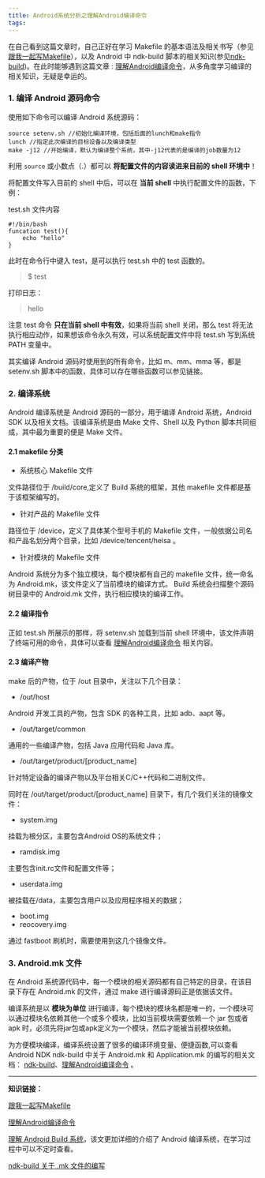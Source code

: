 ```yaml
---
title: Android系统分析之理解Android编译命令
tags:
---
```



在自己看到这篇文章时，自己正好在学习 Makefile 的基本语法及相关书写（参见 [跟我一起写Makefile](https://www.androidos.net.cn/codebook/Makefile/Introduce.md)），以及 Android 中 ndk-build 脚本的相关知识(参见[ndk-build](https://developer.android.google.cn/ndk/guides/ndk-build?hl=zh_cn))。在此时能够遇到这篇文章 : [理解Android编译命令](http://gityuan.com/2016/03/19/android-build/)，从多角度学习编译的相关知识，无疑是幸运的。

### 1. 编译 Android 源码命令

使用如下命令可以编译 Android 系统源码：

```
source setenv.sh //初始化编译环境，包括后面的lunch和make指令
lunch //指定此次编译的目标设备以及编译类型
make -j12 //开始编译，默认为编译整个系统，其中-j12代表的是编译的job数量为12
```
利用 `source` 或小数点（.）都可以 **将配置文件的内容读进来目前的 shell 环境中**！

将配置文件写入目前的 shell 中后，可以在 **当前 shell** 中执行配置文件的函数，下例：

test.sh 文件内容

```
#!/bin/bash
funcation test(){
    echo "hello"
}
```

此时在命令行中键入 test，是可以执行 test.sh 中的 test 函数的。

>$ test

打印日志：

> hello

注意 test 命令 **只在当前 shell 中有效**，如果将当前 shell 关闭，那么 test 将无法执行相应动作，如果想该命令永久有效，可以系统配置文件中将 test.sh 写到系统 PATH 变量中。

其实编译 Android 源码时使用到的所有命令，比如 m、mm、mma 等，都是 setenv.sh 脚本中的函数，具体可以存在哪些函数可以参见链接。


### 2. 编译系统

Android 编译系统是 Android 源码的一部分，用于编译 Android 系统，Android SDK 以及相关文档。该编译系统是由 Make 文件、Shell 以及 Python 脚本共同组成，其中最为重要的便是 Make 文件。


#### 2.1 makefile 分类

* 系统核心 Makefile 文件

文件路径位于 /build/core,定义了 Build 系统的框架，其他 makefile 文件都是基于该框架编写的。

* 针对产品的 Makefile 文件

路径位于 /device，定义了具体某个型号手机的 Makefile 文件，一般依据公司名和产品名划分两个目录，比如 /device/tencent/heisa 。

* 针对模块的 Makefile 文件

Android 系统分为多个独立模块，每个模块都有自己的 makefile 文件，统一命名为 Android.mk，该文件定义了当前模块的编译方式。 Build 系统会扫描整个源码树目录中的 Android.mk 文件，执行相应模块的编译工作。

#### 2.2 编译指令

正如 test.sh  所展示的那样，将 setenv.sh 加载到当前 shell 环境中，该文件声明了终端可用的命令，具体可以查看 [理解Android编译命令](http://gityuan.com/2016/03/19/android-build/) 相关内容。


#### 2.3 编译产物

make 后的产物，位于 /out 目录中，关注以下几个目录：

* /out/host

Android 开发工具的产物，包含 SDK 的各种工具，比如 adb、aapt 等。

* /out/target/common

通用的一些编译产物，包括 Java 应用代码和 Java 库。

* /out/target/product/[product_name]

针对特定设备的编译产物以及平台相关C/C++代码和二进制文件。


同时在 /out/target/product/[product_name] 目录下，有几个我们关注的镜像文件：

* system.img

挂载为根分区，主要包含Android OS的系统文件；
* ramdisk.img

主要包含init.rc文件和配置文件等；

* userdata.img

被挂载在/data，主要包含用户以及应用程序相关的数据；

* boot.img
* reocovery.img

通过 fastboot 刷机时，需要使用到这几个镜像文件。

### 3. Android.mk 文件


在 Android 系统源代码中，每一个模块的相关源码都有自己特定的目录，在该目录下存在 Android.mk 的文件，通过 make 进行编译源码正是依据该文件。


编译系统是以 **模块为单位** 进行编译，每个模块的模块名都是唯一的，一个模块可以通过模块名依赖其他一个或多个模块，比如当前模块需要依赖一个 jar 包或者 apk 时，必须先将jar包或apk定义为一个模块，然后才能被当前模块依赖。


为方便模块编译，编译系统设置了很多的编译环境变量、便捷函数,可以查看
Android NDK ndk-build 中关于 Android.mk 和 Application.mk  的编写的相关文档： [ndk-build](https://developer.android.google.cn/ndk/guides/ndk-build?hl=zh_cn)、[理解Android编译命令](http://gityuan.com/2016/03/19/android-build/)
。

---
**知识链接：**


[跟我一起写Makefile](https://www.androidos.net.cn/codebook/Makefile/Introduce.md)

[理解Android编译命令](http://gityuan.com/2016/03/19/android-build/)

[理解 Android Build 系统](https://www.ibm.com/developerworks/cn/opensource/os-cn-android-build/)，该文更加详细的介绍了 Android 编译系统，在学习过程中可以不定时查看。

[ndk-build 关于 .mk 文件的编写](https://developer.android.google.cn/ndk/guides/ndk-build?hl=zh_cn)
